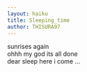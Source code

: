 ```yaml
---
layout: haiku
title: Sleeping_time
author: THISURA97
---
```


sunrises again  <br>
ohhh my god its all done <br>
dear sleep here i come ... <br>
